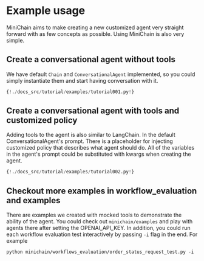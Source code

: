 # Example usage

MiniChain aims to make creating a new customized agent very straight forward with as few
concepts as possible. Using MiniChain is also very simple.

## Create a conversational agent without tools

We have default `Chain` and `ConversationalAgent` implemented, so you could simply instantiate
them and start having conversation with it.

```python
{!./docs_src/tutorial/examples/tutorial001.py!}
```

## Create a conversational agent with tools and customized policy

Adding tools to the agent is also similar to LangChain. In the default ConversationalAgent's
prompt. There is a placeholder for injecting customized policy that describes what agent should
do. All of the variables in the agent's prompt could be substituted with kwargs when creating
the agent.

```python
{!./docs_src/tutorial/examples/tutorial002.py!}
```

## Checkout more examples in workflow_evaluation and examples

There are examples we created with mocked tools to demonstrate the ability of the agent.
You could check out `minichain/examples` and play with agents there after setting the
OPENAI_API_KEY.
In addition, you could run each workflow evaluation test interactively by passing `-i` flag in
the end. For example

```shell
python minichain/workflows_evaluation/order_status_request_test.py -i
```
